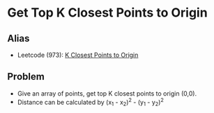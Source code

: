 # Get Top K Closest Points to Origin

## Alias
- Leetcode (973): [K Closest Points to Origin](https://leetcode.com/problems/k-closest-points-to-origin/)

## Problem
- Give an array of points, get top K closest points to origin (0,0).
- Distance can be calculated by (x<sub>1</sub> - x<sub>2</sub>)<sup>2</sup> - (y<sub>1</sub> - y<sub>2</sub>)<sup>2</sup>
